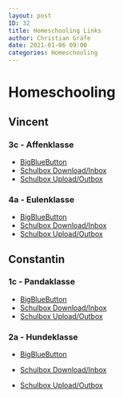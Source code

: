 ```yaml
---
layout: post
ID: 32
title: Homeschooling Links
author: Christian Gräfe
date: 2021-01-06 09:00
categories: Homeschooling
---
```


# Homeschooling

## Vincent

### 3c - Affenklasse

* [BigBlueButton][1]
* [Schulbox Download/Inbox][5]
* [Schulbox Upload/Outbox][9]

### 4a - Eulenklasse

* [BigBlueButton][2]
* [Schulbox Download/Inbox][6]
* [Schulbox Upload/Outbox][10]

## Constantin

### 1c - Pandaklasse

* [BigBlueButton][3]
* [Schulbox Download/Inbox][7]
* [Schulbox Upload/Outbox][11]

### 2a - Hundeklasse

* [BigBlueButton][4]
* [Schulbox Download/Inbox][8]
* [Schulbox Upload/Outbox][12]

  [1]: http://3c.halasemia.de
  [2]: http://4a.halasemia.de
  [3]: http://1c.halasemia.de
  [4]: https://bbb-schulen.rlp.net/b/239-rfx-5jh-pnk
  [5]: https://schulbox.bildung-rp.de/index.php/s/kbf8qkA3o7y6d2c
  [6]: https://schulbox.bildung-rp.de/index.php/s/9rt3rNCe88G9nwL
  [7]: https://schulbox.bildung-rp.de/index.php/s/CNbyPzyo6fiSqza
  [8]: https://schulbox.bildung-rp.de/index.php/s/4AkMpEDZHJqmyK8
  [9]: https://schulbox.bildung-rp.de/index.php/s/6bMxEXgW8wd9WEQ
 [10]: https://schulbox.bildung-rp.de/index.php/s/bLZfYGTbCyzQKXi
 [11]: https://schulbox.bildung-rp.de
 [12]: https://schulbox.bildung-rp.de/index.php/s/XtRyeep4G9nCnX2
